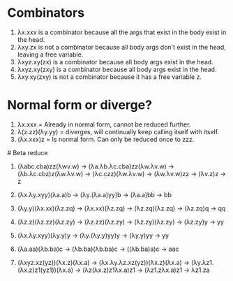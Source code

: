 # Combinators
1. λx.xxx is a combinator because all the args that exist in the body exist in the head.
2. λxy.zx is not a combinator because all body args don't exist in the head, leaving a free variable.
3. λxyz.xy(zx) is a combinator because all body args exist in the head.
4. λxyz.xy(zxy) is a combinator because all body args exist in the head.
5. λxy.xy(zxy) is not a combinator because it has a free variable z.

# Normal form or diverge?
1. λx.xxx = Already in normal form, cannot be reduced further. 
2. λ(z.zz)(λy.yy) = diverges, will continually keep calling itself with itself. 
3. (λx.xxx)z = Is normal form. Can only be reduced once to zzz.

# Beta reduce
1. (λabc.cba)zz(λwv.w) → (λa.λb.λc.cba)zz(λw.λv.w) → (λb.λc.cbz)z(λw.λv.w) → (λc.czz)(λw.λv.w) → (λw.λv.w)zz → (λv.z)z → z

2. (λx.λy.xyy)(λa.a)b → (λy.(λa.a)yy)b → (λa.a)bb → bb

3. (λy.y)(λx.xx)(λz.zq) → (λx.xx)(λz.zq) → (λz.zq)(λz.zq) → (λz.zq)q → qq

4. (λz.z)(λz.zz)(λz.zy) → (λz.zz)(λz.zy) → (λz.zy)(λz.zy) → (λz.zy)y → yy

5. (λx.λy.xyy)(λy.y)y → (λy.(λy.y)yy)y → (λy.y)yy → yy

6. (λa.aa)(λb.ba)c → (λb.ba)(λb.ba)c → ((λb.ba)a)c → aac

7. (λxyz.xz(yz))(λx.z)(λx.a) → (λx.λy.λz.xz(yz))(λx.z)(λx.a) → (λy.λz1.(λx.z)z1(yz1))(λx.a) → (λz(λx.z)z1λx.a)z1 → (λz1.zλx.a)z1 → λz1.za
